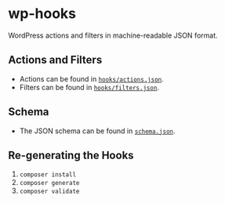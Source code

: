 # wp-hooks

WordPress actions and filters in machine-readable JSON format.

## Actions and Filters

* Actions can be found in [`hooks/actions.json`](hooks/actions.json).
* Filters can be found in [`hooks/filters.json`](hooks/filters.json).

## Schema

* The JSON schema can be found in [`schema.json`](schema.json).

## Re-generating the Hooks

1. `composer install`
2. `composer generate`
3. `composer validate`
